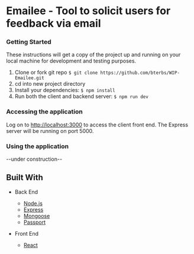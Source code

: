 # Emailee - Tool to solicit users for feedback via email

### Getting Started

These instructions will get a copy of the project up and running on your local machine for development and testing purposes.

1. Clone or fork git repo `$ git clone https://github.com/bterbs/WIP-Emailee.git`
2. cd into new project directory
3. Install your dependencies: `$ npm install`
4. Run both the client and backend server: `$ npm run dev`

### Accessing the application

Log on to [http://localhost:3000](http://localhost:3000) to access the client front end. The Express server will be running on port 5000.

### Using the application
--under construction--

## Built With

* Back End

  * [Node.js](https://nodejs.org)
  * [Express](https://expressjs.com/)
  * [Mongoose](mongoosejs.com/)
  * [Passport](www.passportjs.org/)

* Front End
  * [React](https://reactjs.org/)

